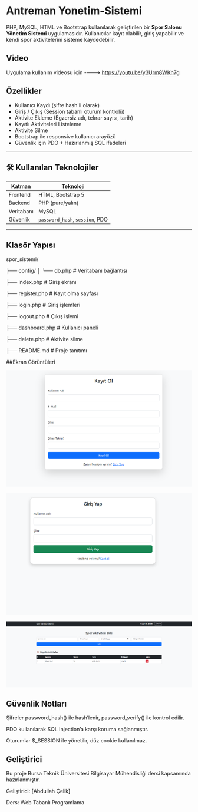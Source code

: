 # Antreman Yonetim-Sistemi


PHP, MySQL, HTML ve Bootstrap kullanılarak geliştirilen bir **Spor Salonu Yönetim Sistemi** uygulamasıdır. Kullanıcılar kayıt olabilir, giriş yapabilir ve kendi spor aktivitelerini sisteme kaydedebilir.


## Video
Uygulama kullanım videosu için ----> https://youtu.be/y3Urm8WKn7g

##  Özellikler

-  Kullanıcı Kaydı (şifre hash'li olarak)
-  Giriş / Çıkış (Session tabanlı oturum kontrolü)
-  Aktivite Ekleme (Egzersiz adı, tekrar sayısı, tarih)
-  Kayıtlı Aktiviteleri Listeleme
-  Aktivite Silme
-  Bootstrap ile responsive kullanıcı arayüzü
-  Güvenlik için PDO + Hazırlanmış SQL ifadeleri

---

## 🛠 Kullanılan Teknolojiler

| Katman     | Teknoloji         |
|------------|-------------------|
| Frontend   | HTML, Bootstrap 5 |
| Backend    | PHP (pure/yalın)  |
| Veritabanı | MySQL             |
| Güvenlik   | `password_hash`, `session`, PDO |

---

##  Klasör Yapısı

spor_sistemi/

├── config/
│ └── db.php # Veritabanı bağlantısı

├── index.php # Giriş ekranı

├── register.php # Kayıt olma sayfası

├── login.php # Giriş işlemleri

├── logout.php # Çıkış işlemi

├── dashboard.php # Kullanıcı paneli

├── delete.php # Aktivite silme

├── README.md # Proje tanıtımı


##Ekran Görüntüleri 

![Kayıt Sayfası](screenshots/ss1.png)

![Giriş Sayfası](screenshots/ss2.png)

![Uygulama Sayfası](screenshots/ss3.png)




## Güvenlik Notları
Şifreler password_hash() ile hash’lenir, password_verify() ile kontrol edilir.

PDO kullanılarak SQL Injection’a karşı koruma sağlanmıştır.

Oturumlar $_SESSION ile yönetilir, düz cookie kullanılmaz.


## Geliştirici
Bu proje Bursa Teknik Üniversitesi Bilgisayar Mühendisliği dersi kapsamında hazırlanmıştır.

Geliştirici: [Abdullah Çelik]

 Ders: Web Tabanlı Programlama

